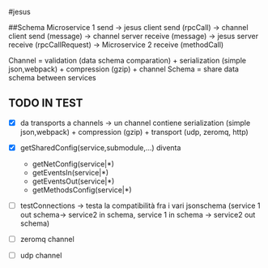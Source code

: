 #jesus

##Schema
Microservice 1 send ->
  jesus client send (rpcCall) ->
    channel client send (message) ->
    channel server receive (message) ->
  jesus server receive (rpcCallRequest) ->
Microservice 2 receive (methodCall)

Channel = validation (data schema comparation) + serialization (simple json,webpack) + compression (gzip)  + channel
Schema = share data schema between services


## TODO IN TEST
- [X] da transports a channels -> un channel contiene serialization (simple json,webpack) + compression (gzip)  + transport (udp, zeromq, http)
- [X] getSharedConfig(service,submodule,...) diventa
  - getNetConfig(service|*)
  - getEventsIn(service|*)
  - getEventsOut(service|*)
  - getMethodsConfig(service|*)


- [ ] testConnections -> testa la compatibilità fra i vari  jsonschema (service 1 out schema-> service2 in schema, service 1 in schema -> service2 out schema)
- [ ] zeromq channel
- [ ] udp channel
